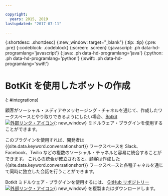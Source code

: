 ```yaml
---

copyright:
  years: 2015, 2019
lastupdated: "2017-07-11"

---
```


{:shortdesc: .shortdesc}
{:new_window: target="_blank"}
{:tip: .tip}
{:pre: .pre}
{:codeblock: .codeblock}
{:screen: .screen}
{:javascript: .ph data-hd-programlang='javascript'}
{:java: .ph data-hd-programlang='java'}
{:python: .ph data-hd-programlang='python'}
{:swift: .ph data-hd-programlang='swift'}

# BotKit を使用したボットの作成
{: #integrations)

顧客がソーシャル・メディアやメッセージング・チャネルを通じて、作成したワークスペースとやり取りできるようにしたい場合、[Botkit ![外部リンク・アイコン](../../icons/launch-glyph.svg "外部リンク・アイコン")](http://howdy.ai/botkit){: new_window} ミドルウェア・プラグインを使用することができます。

このプラグインを使用すれば、開発者は {{site.data.keyword.conversationshort}} ワークスペースを Slack、Facebook、Twilio などの複数のソーシャル・チャネルと容易に統合することができます。 これらの統合が確立されると、顧客は作成した {{site.data.keyword.conversationshort}} ワークスペースと各種チャネルを通じて同時に独立した会話を行うことができます。

Botkit ミドルウェア・プラグインを使用するには、
[GitHub リポジトリー ![外部リンク・アイコン](../../icons/launch-glyph.svg "外部リンク・アイコン")](https://github.com/watson-developer-cloud/botkit-middleware){: new_window} を複製またはダウンロードします。
